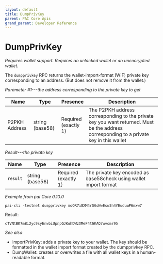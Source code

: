 ```yaml
---
layout: default
title: DumpPrivKey
parent: PAI Core Apis
grand_parent: Developer Reference
---
```


DumpPrivKey
========================

*Requires wallet support. Requires an unlocked wallet or an
unencrypted wallet.*

The `dumpprivkey` RPC returns the wallet-import-format (WIF) private key corresponding to an address. (But does not remove it from the wallet.)

*Parameter #1---the address corresponding to the private key to get*

| Name         | Type            | Presence                | Description
|--------------|-----------------|-------------------------|-------------
|P2PKH Address | string (base58) | Required<br>(exactly 1) | The P2PKH address corresponding to the private key you want returned.  Must be the address corresponding to a private key in this wallet

*Result---the private key*

| Name         | Type            | Presence                | Description
|--------------|-----------------|-------------------------|-------------
|`result` | string (base58) | Required<br>(exactly 1) | The private key encoded as base58check using wallet import format

*Example from pai Core 0.10.0*

```
pai-cli -testnet dumpprivkey moQR7i8XM4rSGoNwEsw3h4YEuduuP6mxw7
```

Result:

```
cTVNtBK7mBi2yc9syEnwbiUpnpGJKohDWzXMeF4tGKAQ7wvomr95
```

*See also*

* ImportPrivKey: adds a private key to your wallet. The key should be formatted in the wallet import format created by the dumpprivkey RPC.
* DumpWallet: creates or overwrites a file with all wallet keys in a human-readable format.

